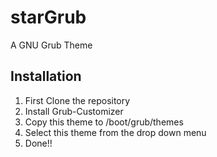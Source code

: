 # starGrub
A GNU Grub Theme
## Installation
1. First Clone the repository
2. Install Grub-Customizer
3. Copy this theme to /boot/grub/themes
4. Select this theme from the drop down menu
5. Done!!
